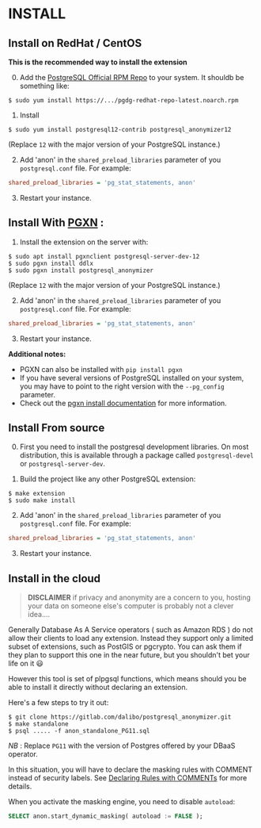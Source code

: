 INSTALL
===============================================================================

Install on RedHat / CentOS
------------------------------------------------------------------------------

**This is the recommended way to install the extension**


0. Add the [PostgreSQL Official RPM Repo] to your system. It shouldb be something like:

```console
$ sudo yum install https://.../pgdg-redhat-repo-latest.noarch.rpm
```

[PostgreSQL Official RPM Repo]: https://yum.postgresql.org/

1. Install 

```console
$ sudo yum install postgresql12-contrib postgresql_anonymizer12
```

(Replace `12` with the major version of your PostgreSQL instance.)

2. Add 'anon' in the `shared_preload_libraries` parameter of you `postgresql.conf` file. For example:

```ini
shared_preload_libraries = 'pg_stat_statements, anon'
```

3. Restart your instance. 

Install With [PGXN](https://pgxn.org/) :
------------------------------------------------------------------------------


1. Install the extension on the server with:

```console
$ sudo apt install pgxnclient postgresql-server-dev-12
$ sudo pgxn install ddlx
$ sudo pgxn install postgresql_anonymizer
```

(Replace `12` with the major version of your PostgreSQL instance.)

2. Add 'anon' in the `shared_preload_libraries` parameter of you `postgresql.conf` file. For example:

```ini
shared_preload_libraries = 'pg_stat_statements, anon'
```

3. Restart your instance. 


**Additional notes:**

* PGXN can also be installed with `pip install pgxn`
* If you have several versions of PostgreSQL installed on your system, 
  you may have to point to the right version with the `--pg_config` 
  parameter.
* Check out the [pgxn install documentation] for more information.

[pgxn install documentation]: https://github.com/pgxn/pgxnclient/blob/master/docs/usage.rst#pgxn-install



Install From source
------------------------------------------------------------------------------

0. First you need to install the postgresql development libraries. On most
distribution, this is available through a package called `postgresql-devel`
or `postgresql-server-dev`.

1. Build the project like any other PostgreSQL extension:

```console
$ make extension
$ sudo make install
```

2. Add 'anon' in the `shared_preload_libraries` parameter of you `postgresql.conf` file. For example:

```ini
shared_preload_libraries = 'pg_stat_statements, anon'
```

3. Restart your instance. 


Install in the cloud
------------------------------------------------------------------------------

> **DISCLAIMER** if privacy and anonymity are a concern to you, hosting your 
> data on someone else's computer is probably not a clever idea....

Generally Database As A Service operators ( such as Amazon RDS ) do not allow 
their clients to load any extension. Instead they support only a limited subset 
of extensions, such as PostGIS or pgcrypto. You can ask them if they plan to 
support this one in the near future, but you shouldn't bet your life on it 😃

However this tool is set of plpgsql functions, which means should you be able to
install it directly without declaring an extension.

Here's a few steps to try it out:

```console
$ git clone https://gitlab.com/dalibo/postgresql_anonymizer.git
$ make standalone
$ psql ..... -f anon_standalone_PG11.sql
```

_NB_ : Replace `PG11` with the version of Postgres offered by your DBaaS operator.

In this situation, you will have to declare the masking rules with COMMENT
instead of security labels. See [Declaring Rules with COMMENTs] for more details.

[Declaring Rules with COMMENTs]: declare_masking_rules.md#declaring-rules-with-comments 

When you activate the masking engine, you need to disable `autoload`:

```sql
SELECT anon.start_dynamic_masking( autoload := FALSE );
```


